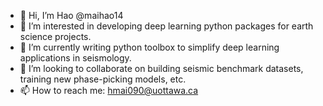 - 👋 Hi, I’m Hao @maihao14
- 👀 I’m interested in developing deep learning python packages for earth science projects.
- 🌱 I’m currently writing python toolbox to simplify deep learning applications in seismology.
- 💞️ I’m looking to collaborate on building seismic benchmark datasets, training new phase-picking models, etc.
- 📫 How to reach me: hmai090@uottawa.ca

<!---
maihao14/maihao14 is a ✨ special ✨ repository because its `README.md` (this file) appears on your GitHub profile.
You can click the Preview link to take a look at your changes.
--->
